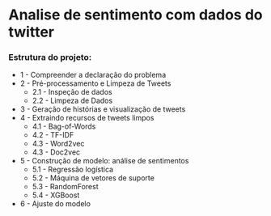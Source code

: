 # Analise de sentimento com dados do twitter

### Estrutura do projeto:

* 1 - Compreender a declaração do problema
* 2 - Pré-processamento e Limpeza de Tweets
    * 2.1 - Inspeção de dados
    * 2.2 - Limpeza de Dados
* 3 - Geração de histórias e visualização de tweets
* 4 - Extraindo recursos de tweets limpos
    * 4.1 - Bag-of-Words
    * 4.2 - TF-IDF
    * 4.3 - Word2vec
    * 4.3 - Doc2vec
* 5 - Construção de modelo: análise de sentimentos
    * 5.1 - Regressão logística
    * 5.2 - Máquina de vetores de suporte
    * 5.3 - RandomForest
    * 5.4 - XGBoost
* 6 - Ajuste do modelo
